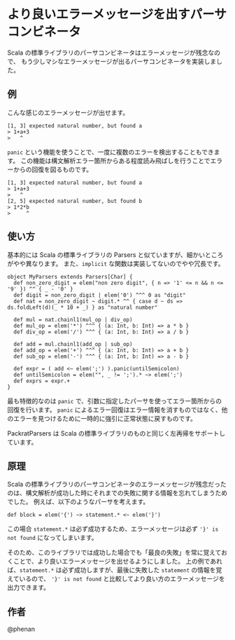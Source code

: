 より良いエラーメッセージを出すパーサコンビネータ
====

Scala の標準ライブラリのパーサコンビネータはエラーメッセージが残念なので、
もう少しマシなエラーメッセージが出るパーサコンビネータを実装しました。

例
----

こんな感じのエラーメッセージが出せます。

    [1, 3] expected natural number, but found a
    > 1+a+3
    >   ^
 
`panic` という機能を使うことで、一度に複数のエラーを検出することもできます。
この機能は構文解析エラー箇所からある程度読み飛ばしを行うことでエラーからの回復を図るものです。
 
    [1, 3] expected natural number, but found a
    > 1+a+3
    >   ^
    [2, 5] expected natural number, but found b
    > 1*2*b
    >     ^
 
使い方
----

基本的には Scala の標準ライブラリの Parsers と似ていますが、細かいところがやや異なります。
また、`implicit` な関数は実装してないのでやや冗長です。

    object MyParsers extends Parsers[Char] {
      def non_zero_digit = elem("non zero digit", { n => '1' <= n && n <= '9' }) ^^ { _ - '0' }
      def digit = non_zero_digit | elem('0') ^^^ 0 as "digit"
      def nat = non_zero_digit ~ digit.* ^^ { case d ~ ds => ds.foldLeft(d)(_ * 10 + _) } as "natural number"
      
      def mul = nat.chainl1(mul_op | div_op)
      def mul_op = elem('*') ^^^ { (a: Int, b: Int) => a * b }
      def div_op = elem('/') ^^^ { (a: Int, b: Int) => a / b }
      
      def add = mul.chainl1(add_op | sub_op)
      def add_op = elem('+') ^^^ { (a: Int, b: Int) => a + b }
      def sub_op = elem('-') ^^^ { (a: Int, b: Int) => a - b }
      
      def expr = ( add <~ elem(';') ).panic(untilSemicolon)
      def untilSemicolon = elem("", _ != ';').* ~> elem(';')
      def exprs = expr.+
    }

最も特徴的なのは `panic` で、引数に指定したパーサを使ってエラー箇所からの回復を行います。
`panic` によるエラー回復はエラー情報を消すものではなく、他のエラーを見つけるために一時的に強引に正常状態に戻すものです。


PackratParsers は Scala の標準ライブラリのものと同じく左再帰をサポートしています。


原理
----

Scala の標準ライブラリのパーサコンビネータのエラーメッセージが残念だったのは、構文解析が成功した時にそれまでの失敗に関する情報を忘れてしまうためでした。
例えば、以下のようなパーサを考えます。

    def block = elem('{') ~> statement.* <~ elem('}')
    
この場合 `statement.*` は必ず成功するため、エラーメッセージは必ず `'}' is not found` になってしまいます。


そのため、このライブラリでは成功した場合でも「最良の失敗」を常に覚えておくことで、より良いエラーメッセージを出せるようにしました。
上の例であれば、`statement.*` は必ず成功しますが、最後に失敗した `statement` の情報を覚えているので、
`'}' is not found` と比較してより良い方のエラーメッセージを出力できます。


作者
----
@phenan
